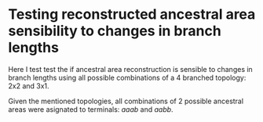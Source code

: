 # Testing reconstructed ancestral area sensibility to changes in branch lengths
Here I test test the if ancestral area reconstruction is sensible to changes in branch lengths using all possible combinations of a 4 branched topology: 2x2 and 3x1.

Given the mentioned topologies, all combinations of 2 possible ancestral areas were asignated to terminals: *aaab* and *aabb*.
